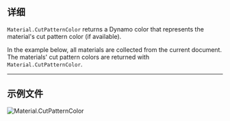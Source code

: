 ## 详细

`Material.CutPatternColor` returns a Dynamo color that represents the material's cut pattern color (if available).

In the example below, all materials are collected from the current document. The materials' cut pattern colors are returned with `Material.CutPatternColor`.

___
## 示例文件

![Material.CutPatternColor](./Revit.Elements.Material.CutPatternColor_img.jpg)
